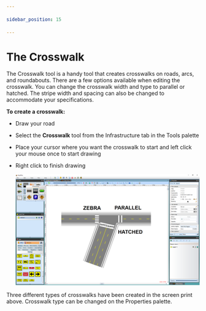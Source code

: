 ```yaml
---

sidebar_position: 15

---
```

# The Crosswalk 

The Crosswalk tool is a handy tool that creates crosswalks on roads, arcs, and roundabouts. There are a few options available when editing the crosswalk. You can change the crosswalk width and type to parallel or hatched. The stripe width and spacing can also be changed to accommodate your specifications.

**To create a crosswalk:**

 - Draw your road
 - Select the **Crosswalk** tool from the Infrastructure tab in the Tools palette
 - Place your cursor where you want the crosswalk to start and left click your mouse once to start drawing 
 - Right click to finish drawing

    ![Crosswalks](./assets/Crosswalks.png)

Three different types of crosswalks have been created in the screen print above. Crosswalk type can be changed on the Properties palette.